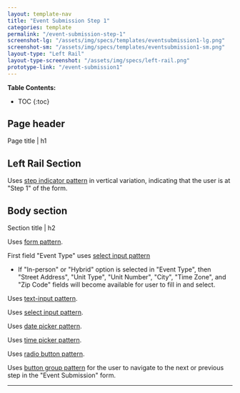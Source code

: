 ```yaml
---
layout: template-nav
title: "Event Submission Step 1"
categories: template
permalink: "/event-submission-step-1"
screenshot-lg: "/assets/img/specs/templates/eventsubmission1-lg.png"
screenshot-sm: "/assets/img/specs/templates/eventsubmission1-sm.png"
layout-type: "Left Rail"
layout-type-screenshot: "/assets/img/specs/left-rail.png"
prototype-link: "/event-submission1"
---
```


__Table Contents:__
* TOC
{:toc}

## Page header 
Page title | h1 

## Left Rail Section

Uses [step indicator pattern](/step-indicator) in vertical variation, indicating that the user is at "Step 1" of the form.


## Body section
Section title | h2

Uses [form pattern](/forms).

First field "Event Type" uses [select input pattern](/select-input)
-  If "In-person" or "Hybrid" option is selected in "Event Type", then "Street Address", "Unit Type", "Unit Number", "City", "Time Zone", and "Zip Code" fields will become available for user to fill in and select.

Uses [text-input pattern](/text-input).

Uses [select input pattern](/select-input).

Uses [date picker pattern](/date-picker).

Uses [time picker pattern](/time-picker).

Uses [radio button pattern](/radio).

Uses [button group pattern](/button-group) for the user to navigate to the next or previous step in the "Event Submission" form.

---